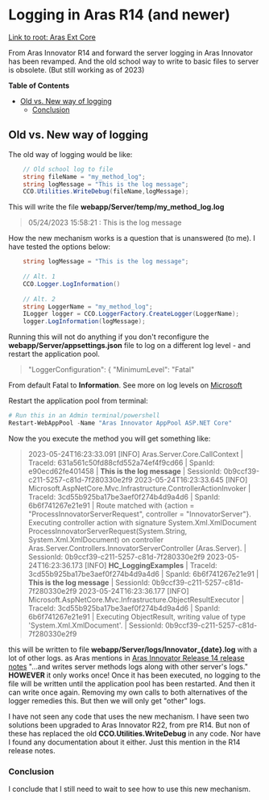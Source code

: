 # Logging in Aras R14 (and newer)

[Link to root: Aras Ext Core](../../README.md)

From Aras Innovator R14 and forward the server logging in Aras Innovator has been revamped. And the old school way to write to basic files to server is obsolete. (But still working as of 2023)

**Table of Contents**

- [Old vs. New way of logging](#old-vs-new-way-of-logging)
  - [Conclusion](#conclusion)

## Old vs. New way of logging

The old way of logging would be like:

``` csharp
    // Old school log to file
    string fileName = "my_method_log";
    string logMessage = "This is the log message";
    CCO.Utilities.WriteDebug(fileName,logMessage);
```

This will write the file **webapp/Server/temp/my_method_log.log**
> 05/24/2023 15:58:21 :
This is the log message

How the new mechanism works is a question that is unanswered (to me). I have tested the options below:

``` csharp
    string logMessage = "This is the log message";
    
    // Alt. 1
    CCO.Logger.LogInformation()
    
    // Alt. 2
    string LoggerName = "my_method_log";
    ILogger logger = CCO.LoggerFactory.CreateLogger(LoggerName);
    logger.LogInformation(logMessage);
```

Running this will not do anything if you don't reconfigure the **webapp/Server/appsettings.json** file to log on a different log level - and restart the application pool.

> "LoggerConfiguration": {
    "MinimumLevel": "Fatal"

From default Fatal to **Information**. See more on log levels on [Microsoft](https://learn.microsoft.com/en-us/dotnet/api/microsoft.extensions.logging.loglevel?view=dotnet-plat-ext-7.0)

Restart the application pool from terminal:

``` powershell
# Run this in an Admin terminal/powershell
Restart-WebAppPool -Name "Aras Innovator AppPool ASP.NET Core"
```

Now the you execute the method you will get something like:

> 2023-05-24T16:23:33.091 [INFO] Aras.Server.Core.CallContext | TraceId: 631a561c50fd88cfd552a74ef4f9cd66 | SpanId: e90ecd62fe401458 | **This is the log message** | SessionId: 0b9ccf39-c211-5257-c81d-7f280330e2f9
> 2023-05-24T16:23:33.645 [INFO] Microsoft.AspNetCore.Mvc.Infrastructure.ControllerActionInvoker | TraceId: 3cd55b925ba17be3aef0f274b4d9a4d6 | SpanId: 6b6f741267e21e91 | Route matched with {action = "ProcessInnovatorServerRequest", controller = "InnovatorServer"}. Executing controller action with signature System.Xml.XmlDocument ProcessInnovatorServerRequest(System.String, System.Xml.XmlDocument) on controller Aras.Server.Controllers.InnovatorServerController (Aras.Server). | SessionId: 0b9ccf39-c211-5257-c81d-7f280330e2f9
> 2023-05-24T16:23:36.173 [INFO] **HC_LoggingExamples** | TraceId: 3cd55b925ba17be3aef0f274b4d9a4d6 | SpanId: 6b6f741267e21e91 | **This is the log message** | SessionId: 0b9ccf39-c211-5257-c81d-7f280330e2f9
> 2023-05-24T16:23:36.177 [INFO] Microsoft.AspNetCore.Mvc.Infrastructure.ObjectResultExecutor | TraceId: 3cd55b925ba17be3aef0f274b4d9a4d6 | SpanId: 6b6f741267e21e91 | Executing ObjectResult, writing value of type 'System.Xml.XmlDocument'. | SessionId: 0b9ccf39-c211-5257-c81d-7f280330e2f9

this will be written to file **webapp/Server/logs/Innovator_{date}.log** with a lot of other logs. as Aras mentions in [Aras Innovator Release 14 release notes](https://www.aras.com/-/media/files/documentation/release-notes/en/14-0-0/aras-innovator-14---release-notes.ashx) "...and writes server methods logs along
with other server's logs."
**HOWEVER** it only works once! Once it has been executed, no logging to the file will be written until the application pool has been restarted. And then it can write once again. Removing my own calls to both alternatives of the logger remedies this. But then we will only get "other" logs.

I have not seen any code that uses the new mechanism. I have seen two solutions been upgraded to Aras Innovator R22, from pre R14. But non of these has replaced the old **CCO.Utilities.WriteDebug** in any code. Nor have I found any documentation about it either. Just this mention in the R14 release notes.

### Conclusion

I conclude that I still need to wait to see how to use this new mechanism.

